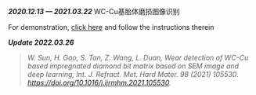 ***2020.12.13 — 2021.03.22*** WC-Cu基胎体磨损图像识别

For demonstration, [click here](https://colab.research.google.com/github/sunwucheng/IDB_matrix_wear/blob/main/IDB_matrix_wear.ipynb) and follow the instructions therein

***Update 2022.03.26***

> *W. Sun, H. Gao, S. Tan, Z. Wang, L. Duan, Wear detection of WC-Cu based impregnated diamond bit matrix based on SEM image and deep learning, Int. J. Refract. Met. Hard Mater. 98 (2021) 105530. https://doi.org/10.1016/j.ijrmhm.2021.105530.*
